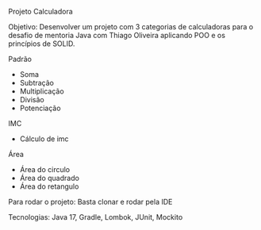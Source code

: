 Projeto Calculadora 

Objetivo: Desenvolver um projeto com 3 categorias de calculadoras para o desafio de 
mentoria Java com Thiago Oliveira aplicando POO e os princípios de SOLID. 

Padrão
- Soma
- Subtração
- Multiplicação
- Divisão
- Potenciação

IMC
- Cálculo de imc

Área
- Área do circulo
- Área do quadrado
- Área do retangulo


Para rodar o projeto:
 Basta clonar e rodar pela IDE

Tecnologias:
Java 17, Gradle, Lombok, JUnit, Mockito
